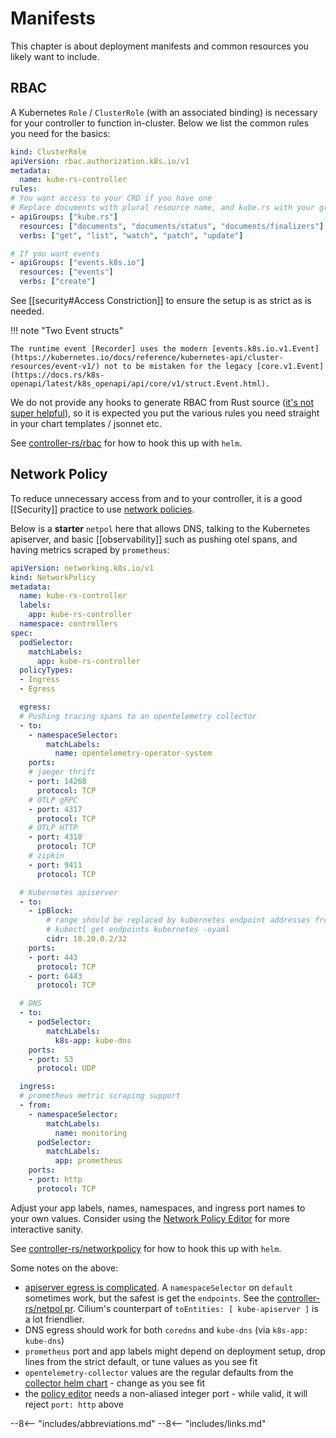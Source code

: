 # Manifests

This chapter is about deployment manifests and common resources you likely want to include.

## RBAC

A Kubernetes `Role` / `ClusterRole` (with an associated binding) is necessary for your controller to function in-cluster. Below we list the common rules you need for the basics:

```yaml
kind: ClusterRole
apiVersion: rbac.authorization.k8s.io/v1
metadata:
  name: kube-rs-controller
rules:
# You want access to your CRD if you have one
# Replace documents with plural resource name, and kube.rs with your group
- apiGroups: ["kube.rs"]
  resources: ["documents", "documents/status", "documents/finalizers"]
  verbs: ["get", "list", "watch", "patch", "update"]

# If you want events
- apiGroups: ["events.k8s.io"]
  resources: ["events"]
  verbs: ["create"]
```

<!--
# If you want TBD leader election
- apiGroups: ["coordination.k8s.io"]
  resources: ["leases"]
  verbs: ["create", "delete", "get", "list", "patch", "watch"]
-->

See [[security#Access Constriction]] to ensure the setup is as strict as is needed.

!!! note "Two Event structs"

    The runtime event [Recorder] uses the modern [events.k8s.io.v1.Event](https://kubernetes.io/docs/reference/kubernetes-api/cluster-resources/event-v1/) not to be mistaken for the legacy [core.v1.Event](https://docs.rs/k8s-openapi/latest/k8s_openapi/api/core/v1/struct.Event.html).

We do not provide any hooks to generate RBAC from Rust source ([it's not super helpful](https://github.com/kube-rs/kube/issues/1115)), so it is expected you put the various rules you need straight in your chart templates / jsonnet etc.

See [controller-rs/rbac](https://github.com/kube-rs/controller-rs/blob/main/charts/doc-controller/templates/rbac.yaml) for how to hook this up with `helm`.

## Network Policy

To reduce unnecessary access from and to your controller, it is a good [[Security]] practice to use [network policies](https://kubernetes.io/docs/concepts/services-networking/network-policies/).

Below is a **starter** `netpol` here that allows DNS, talking to the Kubernetes apiserver, and basic [[observability]] such as pushing otel spans, and having metrics scraped by `prometheus`:

```yaml
apiVersion: networking.k8s.io/v1
kind: NetworkPolicy
metadata:
  name: kube-rs-controller
  labels:
    app: kube-rs-controller
  namespace: controllers
spec:
  podSelector:
    matchLabels:
      app: kube-rs-controller
  policyTypes:
  - Ingress
  - Egress

  egress:
  # Pushing tracing spans to an opentelemetry collector
  - to:
    - namespaceSelector:
        matchLabels:
          name: opentelemetry-operator-system
    ports:
    # jaeger thrift
    - port: 14268
      protocol: TCP
    # OTLP gRPC
    - port: 4317
      protocol: TCP
    # OTLP HTTP
    - port: 4318
      protocol: TCP
    # zipkin
    - port: 9411
      protocol: TCP

  # Kubernetes apiserver
  - to:
    - ipBlock:
        # range should be replaced by kubernetes endpoint addresses from:
        # kubectl get endpoints kubernetes -oyaml
        cidr: 10.20.0.2/32
    ports:
    - port: 443
      protocol: TCP
    - port: 6443
      protocol: TCP

  # DNS
  - to:
    - podSelector:
        matchLabels:
          k8s-app: kube-dns
    ports:
    - port: 53
      protocol: UDP

  ingress:
  # prometheus metric scraping support
  - from:
    - namespaceSelector:
        matchLabels:
          name: monitoring
      podSelector:
        matchLabels:
          app: prometheus
    ports:
    - port: http
      protocol: TCP
```

Adjust your app labels, names, namespaces, and ingress port names to your own values. Consider using the [Network Policy Editor](https://editor.networkpolicy.io/) for more interactive sanity.

See [controller-rs/networkpolicy](https://github.com/kube-rs/controller-rs/blob/main/charts/doc-controller/templates/networkpolicy.yaml) for how to hook this up with `helm`.

Some notes on the above:

- [apiserver egress is complicated](https://stackoverflow.com/questions/50102943/how-to-allow-access-to-kubernetes-api-using-egress-network-policy). A `namespaceSelector` on `default` sometimes work, but the safest is get the `endpoints`. See the [controller-rs/netpol pr](https://github.com/kube-rs/controller-rs/pull/62). Cilium's counterpart of `toEntities: [ kube-apiserver ]` is a lot friendlier.
- DNS egress should work for both `coredns` and `kube-dns` (via `k8s-app: kube-dns`)
- `prometheus` port and app labels might depend on deployment setup, drop lines from the strict default, or tune values as you see fit
- `opentelemetry-collector` values are the regular defaults from the [collector helm chart](https://github.com/open-telemetry/opentelemetry-helm-charts/blob/1d31c4bf71445595a3a7f5f2edc0850a83422a90/charts/opentelemetry-collector/values.yaml#L238-L285) - change as you see fit
- the [policy editor](https://editor.networkpolicy.io/) needs a non-aliased integer port - while valid, it will reject `port: http` above


--8<-- "includes/abbreviations.md"
--8<-- "includes/links.md"
